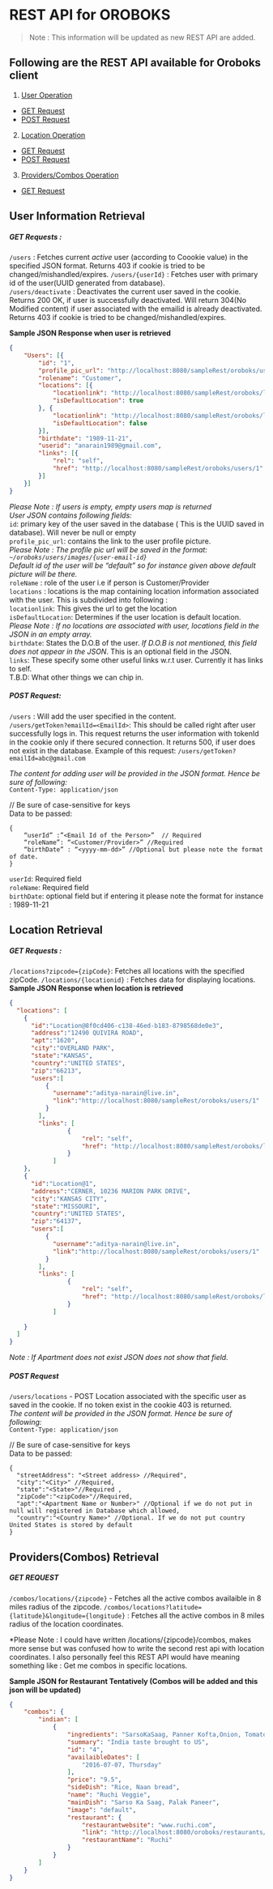 # REST API for OROBOKS
> Note : This information will be updated as new REST API are added.


## Following are the REST API available for Oroboks client
1. [User Operation](https://github.com/aditya-narain/oroboks-service#user-information-retrieval)
  * [GET Request](https://github.com/aditya-narain/oroboks-service#get-requests-)
  * [POST Request](https://github.com/aditya-narain/oroboks-service#post--request)
2. [Location Operation](https://github.com/aditya-narain/oroboks-service#location-retrieval)
  * [GET Request](https://github.com/aditya-narain/oroboks-service#get-requests--1)
  * [POST Request](https://github.com/aditya-narain/oroboks-service#post-request)
3. [Providers/Combos Operation](https://github.com/aditya-narain/oroboks-service#providersrestaurants-retrieval)
  * [GET Request](https://github.com/aditya-narain/oroboks-service#get-request)

## User Information Retrieval 
##### GET Requests :  
`/users` : Fetches current *active* user (according to Coookie value) in the specified JSON format. Returns 403 if cookie is tried to be changed/mishandled/expires. 
`/users/{userId}` :  Fetches user with primary id of the user(UUID generated from database).   
`/users/deactivate` : Deactivates the current user saved in the cookie. Returns 200 OK, if user is successfully deactivated. Will return 304(No Modified content) if user associated with the emailid is already deactivated. Returns 403 if cookie is tried to be changed/mishandled/expires.  

**Sample JSON Response when user is retrieved**  
```json
{
    "Users": [{
        "id": "1",
        "profile_pic_url": "http://localhost:8080/sampleRest/oroboks/users/images/default",
        "rolename": "Customer",
        "locations": [{
            "locationlink": "http://localhost:8080/sampleRest/oroboks/locations/1",
            "isDefaultLocation": true
        }, {
            "locationlink": "http://localhost:8080/sampleRest/oroboks/locations/2",
            "isDefaultLocation": false
        }],
        "birthdate": "1989-11-21",
        "userid": "anarain1989@gmail.com",
        "links": [{
            "rel": "self",
            "href": "http://localhost:8080/sampleRest/oroboks/users/1"
        }]
    }]
}
```
*Please Note : If users is empty, empty users map is returned*  
*User JSON contains following fields:*  
`id`: primary key of the user saved in the database ( This is the UUID saved in database). Will never be null or empty  
`profile_pic_url`: contains the link to the user profile picture.   
*Please Note : The profile pic url will be saved in the format: `~/oroboks/users/images/{user-email-id}`*  
*Default id of the user will be “default” so for instance given above default picture will be there.*  
`roleName` : role of the user i.e if person is Customer/Provider  
`locations` : locations is the map containing location information associated with the user. This is subdivided into following :  
	`locationlink`: This gives the url to get the location  
	`isDefaultLocation`: Determines if the user location is default location.  
*Please Note : If no locations are associated with user, locations field in the JSON in an empty array.*  
`birthdate`: States the D.O.B of the user. *If D.O.B is not mentioned, this field does not appear in the JSON*. This is an optional field in the JSON.  
`links`:  These specify some other useful links w.r.t user. Currently it has links to self.   
T.B.D: What other things we can chip in.  

##### POST  Request:  
`/users` : Will add the user specified in the content.   
`/users/getToken?emailId=<EmailId>`: This should be called right after user successfully logs in. This request returns the user information with tokenId in the cookie only if there secured connection. It returns 500, if user does not exist in the database. 
Example of this request: `/users/getToken?emailId=abc@gmail.com`

*The content for adding user will be provided in the JSON format. Hence be sure of following:*  
`Content-Type: application/json`  

// Be sure of case-sensitive for keys  
Data to be passed:  
```
{
	“userId” :”<Email Id of the Person>”  // Required
	“roleName”: “<Customer/Provider>” //Required
	“birthDate” : “<yyyy-mm-dd>” //Optional but please note the format of date.
}
```
`userId`: Required field  
`roleName`: Required field  
`birthDate`: optional field but if entering it please note the format for instance : 1989-11-21  

## Location Retrieval
##### GET Requests :  
`/locations?zipcode={zipCode}`: Fetches all locations with the specified zipCode.
`/locations/{locationid}` : Fetches data for displaying locations.
**Sample JSON Response when location is retrieved**  
```json
{
  "locations": [
    {
      "id":"Location@8f0cd406-c138-46ed-b183-8798568de0e3",
      "address":"12490 QUIVIRA ROAD",
      "apt":"1620",
      "city":"OVERLAND PARK",
      "state":"KANSAS",
      "country":"UNITED STATES",
      "zip":"66213",
      "users":[
          {
            "username":"aditya-narain@live.in",
            "link":"http://localhost:8080/sampleRest/oroboks/users/1"
          }
        ],
        "links": [
                {
                    "rel": "self",
                    "href": "http://localhost:8080/sampleRest/oroboks/locations/8f0cd406-c138-46ed-b183-8798568de0e3"
                }
            ]
    },
    {
      "id":"Location@1",
      "address":"CERNER, 10236 MARION PARK DRIVE",
      "city":"KANSAS CITY",
      "state":"MISSOURI",
      "country":"UNITED STATES",
      "zip":"64137",
      "users":[
          {
            "username":"aditya-narain@live.in",
            "link":"http://localhost:8080/sampleRest/oroboks/users/1"
          }
        ],
        "links": [
                {
                    "rel": "self",
                    "href": "http://localhost:8080/sampleRest/oroboks/locations/1"
                }
            ]
      
    }
  ]
}
```
*Note : If Apartment does not exist JSON does not show that field.*   

##### POST Request  
`/users/locations` - POST Location associated with the specific user as saved in the cookie. If no token exist in the cookie 403 is returned.   
*The content will be provided in the JSON format. Hence be sure of following:*    
`Content-Type: application/json`  

// Be sure of case-sensitive for keys  
Data to be passed:  
```
{
  "streetAddress": "<Street address> //Required",
  "city":"<City>" //Required,
  "state":"<State>"//Required ,
  "zipCode":"<zipCode>"//Required,
  "apt":"<Apartment Name or Number>" //Optional if we do not put in null will registered in Database which allowed,   
  "country":"<Country Name>" //Optional. If we do not put country United States is stored by default
}
```
## Providers(Combos) Retrieval

##### GET REQUEST
`/combos/locations/{zipcode}` - Fetches all the active combos availaible in 8 miles radius of the zipcode.
`/combos/locations?latitude={latitude}&longitude={longitude}` : Fetches all the active combos in 8 miles radius of the location coordinates.

*Please Note : I could have written /locations/{zipcode}/combos, makes more sense but was confused how to write the second rest api with location coordinates. I also personally feel this REST API would have meaning something like : Get me combos in specific locations.

**Sample JSON for Restaurant Tentatively (Combos will be added and this json will be updated)**
```json 
{
    "combos": {
        "indian": [
            {
                "ingredients": "SarsoKaSaag, Panner Kofta,Onion, Tomatoes,Chilli",
                "summary": "India taste brought to US",
                "id": "4",
                "availaibleDates": [
                    "2016-07-07, Thursday"
                ],
                "price": "9.5",
                "sideDish": "Rice, Naan bread",
                "name": "Ruchi Veggie",
                "mainDish": "Sarso Ka Saag, Palak Paneer",
                "image": "default",
                "restaurant": {
                    "restaurantwebsite": "www.ruchi.com",
                    "link": "http://localhost:8080/oroboks/restaurants/2",
                    "restaurantName": "Ruchi"
                }
            }
        ]
    }
}
```
